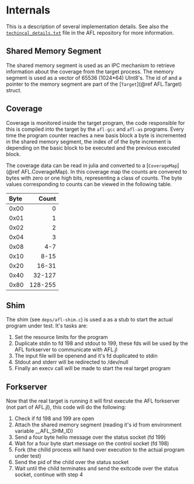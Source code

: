 # Internals

This is a description of several implementation details. See also the [`techincal_details.txt`](https://github.com/google/AFL/blob/master/docs/technical_details.txt) file in the AFL repository for more information.

## Shared Memory Segment

The shared memory segment is used as an IPC mechanism to retrieve information about the coverage from the target process. The memory segment is used as a vector of 65536 (1024*64) UInt8's. The id of and a pointer to the memory segment are part of the [`Target`](@ref AFL.Target) struct.

## Coverage

Coverage is monitored inside the target program, the code responsible for this is compiled into the target by the `afl-gcc` and `afl-as` programs. Every time the program counter reaches a new basis block a byte is incremented in the shared memory segment, the index of of the byte increment is depending on the basic block to be executed and the previous executed block.

The coverage data can be read in julia and converted to a [`CoverageMap`](@ref AFL.CoverageMap). In this coverage map the counts are convered to bytes with zero or one high bits, representing a class of counts. The byte values corresponding to counts can be viewed in the following table.

Byte | Count
:--- | ----:
0x00 | 0
0x01 | 1
0x02 | 2
0x04 | 3
0x08 | 4-7
0x10 | 8-15
0x20 | 16-31
0x40 | 32-127
0x80 | 128-255

## Shim

The shim (see `deps/afl-shim.c`) is used a as a stub to start the actual program under test. It's tasks are:

1. Set the resource limits for the program
2. Duplicate stdin to fd 198 and stdout to 199, these fds will be used by the AFL forkserver to communicate with AFL.jl
3. The input file will be openend and it's fd duplicated to stdin
4. Stdout and stderr will be redirected to /dev/null
5. Finally an execv call will be made to start the real target program

## Forkserver

Now that the real target is running it will first execute the AFL forkserver (not part of AFL.jl), this code will do the following:

1. Check if fd 198 and 199 are open
2. Attach the shared memory segment (reading it's id from environment variable __AFL_SHM_ID)
3. Send a four byte hello message over the status socket (fd 199)
4. Wait for a four byte start message on the control socket (fd 198)
5. Fork (the chilld process will hand over execution to the actual program under test)
6. Send the pid of the child over the status socket
7. Wait until the child terminates and send the exitcode over the status socket, continue with step 4